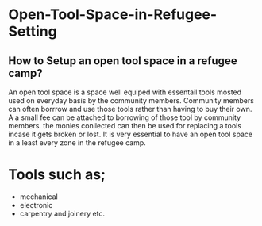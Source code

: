 # Open-Tool-Space-in-Refugee-Setting
How to Setup an open tool space in a refugee camp?
--
An open tool space is a space well equiped with essentail tools mosted used on everyday basis by the community members. Community members can often borrrow and use those tools rather than having to buy their own. A a small fee can be attached to borrowing of those tool by community members. the monies conllected can then be used for replacing a tools incase it gets broken or lost.
It is very essential to have an open tool space in a least every zone in the refugee camp.
# Tools such as;
- mechanical
- electronic
- carpentry and joinery
etc.
